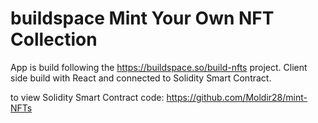 # buildspace Mint Your Own NFT Collection

App is build following the https://buildspace.so/build-nfts project. 
Client side build with React and connected to Solidity Smart Contract. 


to view Solidity Smart Contract code: https://github.com/Moldir28/mint-NFTs